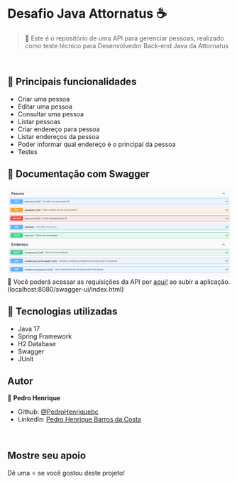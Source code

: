 # Desafio Java Attornatus ☕


> 🏡 Este é o repositório de uma API para gerenciar pessoas, realizado como teste técnico para Desenvolvedor Back-end Java da Attornatus

<br>

## 📌 Principais funcionalidades
* Criar uma pessoa <br>
* Editar uma pessoa <br>
* Consultar uma pessoa <br>
* Listar pessoas <br>
* Criar endereço para pessoa <br>
* Listar endereços da pessoa <br>
* Poder informar qual endereço é o principal da pessoa <br>
* Testes <br>

## 🧾 Documentação com Swagger
![screenshot swagger](https://github.com/PedroHenriquebc/teste-tecnico-attornatus/blob/main/src/main/resources/swagger.png?raw=true)
<br>🔗 Você poderá acessar as requisições da API por <a href="https://localhost:8080/swagger-ui/index.html">aqui!</a> ao subir a aplicação. (localhost:8080/swagger-ui/index.html)

## 🧪 Tecnologias utilizadas
* Java 17
* Spring Framework
* H2 Database
* Swagger
* JUnit

## Autor
👤 **Pedro Henrique**
* Github: [@PedroHenriquebc](https://github.com/PedroHenriquebc)
* LinkedIn: [Pedro Henrique Barros da Costa](https://www.linkedin.com/in/pedro-henriquebc/)

<br>

## Mostre seu apoio

Dê uma ⭐️ se você gostou deste projeto!
